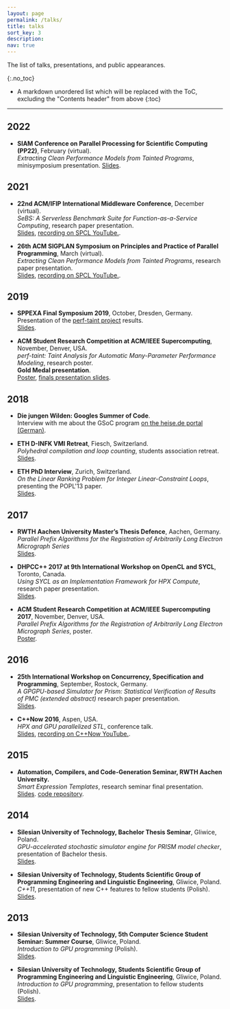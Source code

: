 ```yaml
---
layout: page
permalink: /talks/
title: talks
sort_key: 3
description:
nav: true
---
```


<!--Allow to jump to a specific publication and display it a little below top of page, allowing for a headerr-->
<style>
html {
  scroll-padding-top: 100px;
}
</style>

The list of talks, presentations, and public appearances.

{:.no_toc}

* A markdown unordered list which will be replaced with the ToC, excluding the "Contents header" from above
{:toc}

-----------

## 2022

* **SIAM Conference on Parallel Processing for Scientific Computing (PP22)**, February (virtual).  
_Extracting Clean Performance Models from Tainted Programs_, minisymposium presentation.
[Slides](/assets/pdf/2022_perf_taint_siampp_slides.pdf).

## 2021

* **22nd ACM/IFIP International Middleware Conference**, December (virtual).  
_SeBS: A Serverless Benchmark Suite for Function-as-a-Service Computing_, research paper presentation.  
[Slides](/assets/pdf/2021_sebs_middleware_slides.pdf), [recording on SPCL YouTube.](https://www.youtube.com/watch?v=Z_CQfh0pQjc).

* **26th ACM SIGPLAN Symposium on Principles and Practice of Parallel Programming**, March (virtual).  
_Extracting Clean Performance Models from Tainted Programs_, research paper presentation.  
[Slides](/assets/pdf/2021_perf_taint_ppopp_slides.pdf), [recording on SPCL YouTube.](https://www.youtube.com/watch?v=eGEvFXK4owc).


## 2019

* **SPPEXA Final Symposium 2019**, October, Dresden, Germany.  
Presentation of the [perf-taint project](/projects/perf_taint) results.  
[Slides](/assets/pdf/2019_perf_taint_sppexa.pdf).

* **ACM Student Research Competition at ACM/IEEE Supercomputing**, November, Denver, USA.  
_perf-taint: Taint Analysis for Automatic Many-Parameter Performance Modeling_, research poster.  
**Gold Medal presentation**.  
[Poster](/assets/pdf/2019_perf_taint_poster.pdf), [finals presentation slides](/assets/pdf/2019_perf_taint_slides.pdf).

## 2018

* **Die jungen Wilden: Googles Summer of Code**.  
Interview with me about the GSoC program [on the heise.de portal (German)](https://heise.de/developer/artikel/Die-jungen-Wilden-Googles-Summer-of-Code-2-4057591.html?seite=all).

* **ETH D-INFK VMI Retreat**, Fiesch, Switzerland.  
_Polyhedral compilation and loop counting_, students association retreat.  
[Slides](/assets/pdf/2018_VMI_retreat.pdf).

* **ETH PhD Interview**, Zurich, Switzerland.  
_On the Linear Ranking Problem for Integer Linear-Constraint Loops_, presenting the POPL'13 paper.  
[Slides](/assets/pdf/2018_ETH_interview.pdf).


## 2017

* **RWTH Aachen University Master’s Thesis Defence**, Aachen, Germany.  
_Parallel Prefix Algorithms for the Registration of Arbitrarily Long Electron Micrograph Series_  
[Slides](/assets/pdf/2017_master_thesis_defense.pdf).

* **DHPCC++ 2017 at 9th International Workshop on OpenCL and SYCL**, Toronto, Canada.  
_Using SYCL as an Implementation Framework for HPX Compute_, research paper presentation.  
[Slides](/assets/pdf/2017_hpx_compute_iwocl_slides.pdf).

* **ACM Student Research Competition at ACM/IEEE Supercomputing 2017**, November, Denver, USA.  
_Parallel Prefix Algorithms for the Registration of Arbitrarily Long Electron Micrograph Series_, poster.  
[Poster](/assets/pdf/2017_prefix_sum_poster_SC.pdf).

## 2016

* **25th International Workshop on Concurrency, Specification and Programming**, September, Rostock, Germany.  
_A GPGPU-based Simulator for Prism: Statistical Verification of Results of PMC (extended abstract)_  research paper presentation.  
[Slides](/assets/pdf/2016_prism_gpu_csp_slides.pdf).

* **C++Now 2016**, Aspen, USA.  
_HPX and GPU parallelized STL_, conference talk.  
[Slides](/assets/pdf/2016_hpx_gpu_slides.pdf), [recording on C++Now YouTube.](https://www.youtube.com/watch?v=NEmscoD0O1A).

## 2015

* **Automation, Compilers, and Code-Generation Seminar, RWTH Aachen University.**  
_Smart Expression Templates_, research seminar final presentation.  
[Slides](/assets/pdf/2015_smart_ets_rwth_slides.pdf). [code repository](https://github.com/mcopik/SmartETBenchmark).

## 2014

* **Silesian University of Technology, Bachelor Thesis Seminar**, Gliwice, Poland.  
_GPU-accelerated stochastic simulator engine for PRISM model checker_, presentation of Bachelor thesis.  
[Slides](/assets/pdf/2014_prism_gpu_bachelor_thesis_slides.pdf).

* **Silesian University of Technology, Students Scientific Group of Programming Engineering and Linguistic Engineering**, Gliwice, Poland.  
_C++11_, presentation of new C++ features to fellow students (Polish).  
[Slides](/assets/pdf/2014_cpp11_ipij_slides.pdf).

## 2013

* **Silesian University of Technology, 5th Computer Science Student Seminar: Summer Course**, Gliwice, Poland.  
_Introduction to GPU programming_ (Polish).  
[Slides](/assets/pdf/2013_gpu_summer_course_slides.pdf).

* **Silesian University of Technology, Students Scientific Group of Programming Engineering and Linguistic Engineering**, Gliwice, Poland.  
_Introduction to GPU programming_, presentation to fellow students (Polish).  
[Slides](/assets/pdf/2013_gpu_ipij_slides.pdf).


